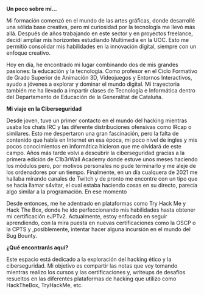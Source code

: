 **Un poco sobre mí…**

Mi formación comenzó en el mundo de las artes gráficas, donde desarrollé una sólida base creativa, pero mi curiosidad por la tecnología me llevó más allá. Después de años trabajando en este sector y en proyectos freelance, decidí ampliar mis horizontes estudiando Multimedia en la UOC. Esto me permitió consolidar mis habilidades en la innovación digital, siempre con un enfoque creativo.

Hoy en día, he encontrado mi lugar combinando dos de mis grandes pasiones: la educación y la tecnología. Como profesor en el Ciclo Formativo de Grado Superior de Animación 3D, Videojuegos y Entornos Interactivos, ayudo a jóvenes a explorar y dominar el mundo digital. Mi trayectoria también me ha llevado a impartir clases de Tecnología e Informática dentro del Departamento de Educación de la Generalitat de Cataluña.

**Mi viaje en la Ciberseguridad**

Desde joven, tuve un primer contacto en el mundo del hacking mientras usaba los chats IRC y las diferente distribuciones ofensivas como IRcap o similares. Esto me despertaron una gran fascinación, pero la falta de contenido que había en Internet en esa época, mi poco nivel de ingles y mis pocos conocimientos en informática hicieron que me olvidará de este campo. Años más tarde volví a descubrir la ciberseguridad gracias a la primera edición de C1b3rWall Academy donde estuve unos meses haciendo los módulos pero, por motivos personales no pude terminarlo y me aleje de los ordenadores por un tiempo. Finalmente, en un día cualquera de 2021 me hallaba mirando canales de Twitch y de pronto me encontre con un tipo que se hacia llamar s4vitar, el cual estaba haciendo cosas en su directo, parecía algo similar a la programación. En ese momento

Desde entonces, me he adentrado en plataformas como Try Hack Me y Hack The Box, donde he ido perfeccionando mis habilidades hasta obtener mi certificación eJPTv2. Actualmente, estoy enfocado en seguir aprendiendo, con la mira puesta en nuevas certificaciones como la OSCP o la CPTS y ,posiblemente, intentar hacer alguna incursión en el mundo del Bug Bounty.

**¿Qué encontrarás aquí?**

Este espacio está dedicado a la exploración del hacking ético y la ciberseguridad. Mi objetivo es compartir las notas que voy tomando mientras realizo los cursos y las certificaciones y, writeups de desafíos resueltos en las diferentes plataformas de hacking que utilizo como HackTheBox, TryHackMe, etc.



